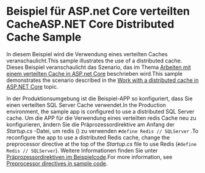 # <a name="aspnet-core-distributed-cache-sample"></a><span data-ttu-id="aeac7-101">Beispiel für ASP.net Core verteilten Cache</span><span class="sxs-lookup"><span data-stu-id="aeac7-101">ASP.NET Core Distributed Cache Sample</span></span>

<span data-ttu-id="aeac7-102">In diesem Beispiel wird die Verwendung eines verteilten Caches veranschaulicht.</span><span class="sxs-lookup"><span data-stu-id="aeac7-102">This sample illustrates the use of a distributed cache.</span></span> <span data-ttu-id="aeac7-103">Dieses Beispiel veranschaulicht das Szenario, das im Thema [Arbeiten mit einem verteilten Cache in ASP.net Core](https://docs.microsoft.com/aspnet/core/performance/caching/distributed) beschrieben wird.</span><span class="sxs-lookup"><span data-stu-id="aeac7-103">This sample demonstrates the scenario described in the [Work with a distributed cache in ASP.NET Core](https://docs.microsoft.com/aspnet/core/performance/caching/distributed) topic.</span></span>

<span data-ttu-id="aeac7-104">In der Produktionsumgebung ist die Beispiel-APP so konfiguriert, dass Sie einen verteilten SQL Server Cache verwendet.</span><span class="sxs-lookup"><span data-stu-id="aeac7-104">In the Production environment, the sample app is configured to use a distributed SQL Server cache.</span></span> <span data-ttu-id="aeac7-105">Um die APP für die Verwendung eines verteilten redis Cache neu zu konfigurieren, ändern Sie die Präprozessordirektive am Anfang der *Startup.cs* -Datei, um redis () zu verwenden `#define Redis // SQLServer` .</span><span class="sxs-lookup"><span data-stu-id="aeac7-105">To reconfigure the app to use a distributed Redis cache, change the preprocessor directive at the top of the *Startup.cs* file to use Redis (`#define Redis // SQLServer`).</span></span> <span data-ttu-id="aeac7-106">Weitere Informationen finden Sie unter [Präprozessordirektiven im Beispielcode](https://docs.microsoft.com/aspnet/core/introduction-to-aspnet-core#preprocessor-directives-in-sample-code).</span><span class="sxs-lookup"><span data-stu-id="aeac7-106">For more information, see [Preprocessor directives in sample code](https://docs.microsoft.com/aspnet/core/introduction-to-aspnet-core#preprocessor-directives-in-sample-code).</span></span>
